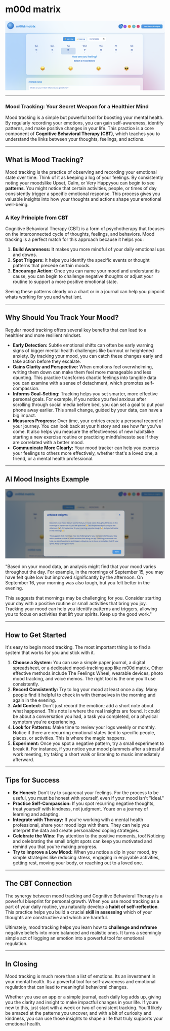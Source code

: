 # m00d matrix

![](m00d.png)

-----

### Mood Tracking: Your Secret Weapon for a Healthier Mind

Mood tracking is a simple but powerful tool for boosting your mental health. By regularly recording your emotions, you can gain self-awareness, identify patterns, and make positive changes in your life. This practice is a core component of **Cognitive Behavioral Therapy (CBT)**, which teaches you to understand the links between your thoughts, feelings, and actions.

-----

## What is Mood Tracking?

Mood tracking is the practice of observing and recording your emotional state over time. Think of it as keeping a log of your feelings. By consistently noting your moodslike Upset, Calm, or Very Happyyou can begin to see **patterns**. You might notice that certain activities, people, or times of day consistently trigger a specific emotional response. This process gives you valuable insights into how your thoughts and actions shape your emotional well-being.

### A Key Principle from CBT

Cognitive Behavioral Therapy (CBT) is a form of psychotherapy that focuses on the interconnected cycle of thoughts, feelings, and behaviors. Mood tracking is a perfect match for this approach because it helps you:

1.  **Build Awareness:** It makes you more mindful of your daily emotional ups and downs.
2.  **Spot Triggers:** It helps you identify the specific events or thought patterns that precede certain moods.
3.  **Encourage Action:** Once you can name your mood and understand its cause, you can begin to challenge negative thoughts or adjust your routine to support a more positive emotional state.

Seeing these patterns clearly on a chart or in a journal can help you pinpoint whats working for you and what isnt.

-----

## Why Should You Track Your Mood?

Regular mood tracking offers several key benefits that can lead to a healthier and more resilient mindset.

  * **Early Detection:** Subtle emotional shifts can often be early warning signs of bigger mental health challenges like burnout or heightened anxiety. By tracking your mood, you can catch these changes early and take action before they escalate.
  * **Gains Clarity and Perspective:** When emotions feel overwhelming, writing them down can make them feel more manageable and less daunting. This practice transforms chaotic feelings into tangible data you can examine with a sense of detachment, which promotes self-compassion.
  * **Informs Goal-Setting:** Tracking helps you set smarter, more effective personal goals. For example, if you notice you feel anxious after scrolling through social media before bed, you can set a goal to put your phone away earlier. This small change, guided by your data, can have a big impact.
  * **Measures Progress:** Over time, your entries create a personal record of your journey. You can look back at your history and see how far you've come. It also helps you measure the effectiveness of new habitslike starting a new exercise routine or practicing mindfulnessto see if they are correlated with a better mood.
  * **Communicate More Clearly:** Your mood tracker can help you express your feelings to others more effectively, whether that's a loved one, a friend, or a mental health professional.

-----

## AI Mood Insights Example

![](demo.png)


"Based on your mood data, an analysis might find that your mood varies throughout the day. For example, in the mornings of September 15, you may have felt quite low but improved significantly by the afternoon. On September 16, your morning was also tough, but you felt better in the evening.

This suggests that mornings may be challenging for you. Consider starting your day with a positive routine or small activities that bring you joy. Tracking your mood can help you identify patterns and triggers, allowing you to focus on activities that lift your spirits. Keep up the good work."

-----

## How to Get Started

It's easy to begin mood tracking. The most important thing is to find a system that works for you and stick with it.

1.  **Choose a System:** You can use a simple paper journal, a digital spreadsheet, or a dedicated mood-tracking app like m00d matrix. Other effective methods include The Feelings Wheel, wearable devices, photo mood tracking, and voice memos. The right tool is the one you'll use consistently.
2.  **Record Consistently:** Try to log your mood at least once a day. Many people find it helpful to check in with themselves in the morning and again in the evening.
3.  **Add Context:** Don't just record the emotion; add a short note about what happened. This note is where the real insights are found. It could be about a conversation you had, a task you completed, or a physical symptom you're experiencing.
4.  **Look for Patterns:** Make time to review your logs weekly or monthly. Notice if there are recurring emotional states tied to specific people, places, or activities. This is where the magic happens.
5.  **Experiment:** Once you spot a negative pattern, try a small experiment to break it. For instance, if you notice your mood plummets after a stressful work meeting, try taking a short walk or listening to music immediately afterward.

-----

## Tips for Success

  * **Be Honest:** Don't try to sugarcoat your feelings. For the process to be useful, you must be honest with yourself, even if your mood isn't "ideal."
  * **Practice Self-Compassion:** If you spot recurring negative thoughts, treat yourself with kindness, not judgment. Youre on a journey of learning and adapting.
  * **Integrate with Therapy:** If you're working with a mental health professional, share your mood logs with them. They can help you interpret the data and create personalized coping strategies.
  * **Celebrate the Wins:** Pay attention to the positive moments, too\! Noticing and celebrating the small bright spots can keep you motivated and remind you that you're making progress.
  * **Try to Improve a Low Mood:** When you notice a dip in your mood, try simple strategies like reducing stress, engaging in enjoyable activities, getting rest, moving your body, or reaching out to a loved one.

-----

## The CBT Connection

The synergy between mood tracking and Cognitive Behavioral Therapy is a powerful blueprint for personal growth. When you use mood tracking as a part of your daily routine, you naturally develop a **habit of self-reflection**. This practice helps you build a crucial **skill in assessing** which of your thoughts are constructive and which are harmful.

Ultimately, mood tracking helps you learn how to **challenge and reframe** negative beliefs into more balanced and realistic ones. It turns a seemingly simple act of logging an emotion into a powerful tool for emotional regulation.

-----

## In Closing

Mood tracking is much more than a list of emotions. Its an investment in your mental health. Its a powerful tool for self-awareness and emotional regulation that can lead to meaningful behavioral changes.

Whether you use an app or a simple journal, each daily log adds up, giving you the clarity and insight to make impactful changes in your life. If youre new to this, just start with a week or two of consistent tracking. You'll likely be amazed at the patterns you uncover, and with a bit of curiosity and kindness, you can use those insights to shape a life that truly supports your emotional health.